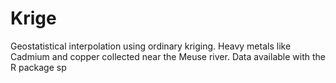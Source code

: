 Krige
=====

Geostatistical interpolation using ordinary kriging. 
Heavy metals like Cadmium and copper collected near the Meuse river. Data available with the R package sp 
